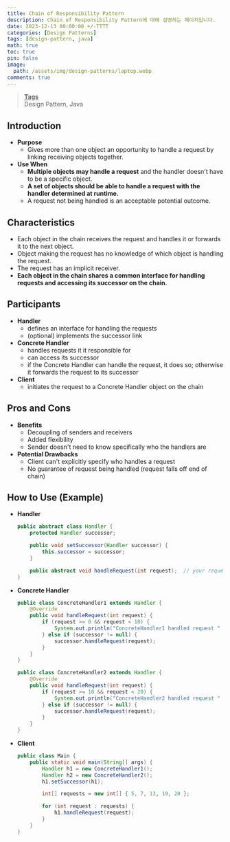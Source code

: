 ```yaml
---
title: Chain of Responsibility Pattern
description: Chain of Responsibility Pattern에 대해 설명하는 페이지입니다.
date: 2023-12-13 00:00:00 +/-TTTT
categories: [Design Patterns]
tags: [design-pattern, java]
math: true
toc: true
pin: false
image:
  path: /assets/img/design-patterns/laptop.webp
comments: true
---
```


<blockquote class="prompt-info"><p><strong><u>Tags</u></strong> <br />
Design Pattern, Java</p></blockquote>

## Introduction

- **Purpose**
  - Gives more than one object an opportunity to handle a request by linking receiving objects together.
- **Use When**
  - **Multiple objects may handle a request** and the handler doesn't have to be a specific object.
  - **A set of objects should be able to handle a request with the handler determined at runtime.**
  - A request not being handled is an acceptable potential outcome.

## Characteristics

- Each object in the chain receives the request and handles it or forwards it to the next object.
- Object making the request has no knowledge of which object is handling the request.
- The request has an implicit receiver.
- **Each object in the chain shares a common interface for handling requests and accessing its successor on the chain.**

## Participants

- **Handler**
  - defines an interface for handling the requests
  - (optional) implements the successor link
- **Concrete Handler**
  - handles requests it it responsible for
  - can access its successor
  - if the Concrete Handler can handle the request, it does so; otherwise it forwards the request to its successor
- **Client**
  - initiates the request to a Concrete Handler object on the chain

## Pros and Cons

- **Benefits**
  - Decoupling of senders and receivers
  - Added flexibility
  - Sender doesn't need to know specifically who the handlers are
- **Potential Drawbacks**
  - Client can't explicitly specify who handles a request
  - No guarantee of request being handled (request falls off end of chain)

## How to Use (Example)

- **Handler**

  ```java
  public abstract class Handler {
      protected Handler successor;

      public void setSuccessor(Handler successor) {
          this.successor = successor;
      }

      public abstract void handleRequest(int request);  // your request to be handled
  }
  ```

- **Concrete Handler**
  ```java
  public class ConcreteHandler1 extends Handler {
      @Override
      public void handleRequest(int request) {
          if (request >= 0 && request < 10) {
              System.out.println("ConcreteHandler1 handled request " + request);
          } else if (successor != null) {
              successor.handleRequest(request);
          }
      }
  }
  ```
  ```java
  public class ConcreteHandler2 extends Handler {
      @Override
      public void handleRequest(int request) {
          if (request >= 10 && request < 20) {
              System.out.println("ConcreteHandler2 handled request " + request);
          } else if (successor != null) {
              successor.handleRequest(request);
          }
      }
  }
  ```
- **Client**

  ```java
  public class Main {
      public static void main(String[] args) {
          Handler h1 = new ConcreteHandler1();
          Handler h2 = new ConcreteHandler2();
          h1.setSuccessor(h1);

          int[] requests = new int[] { 5, 7, 13, 19, 20 };

          for (int request : requests) {
              h1.handleRequest(request);
          }
      }
  }
  ```
